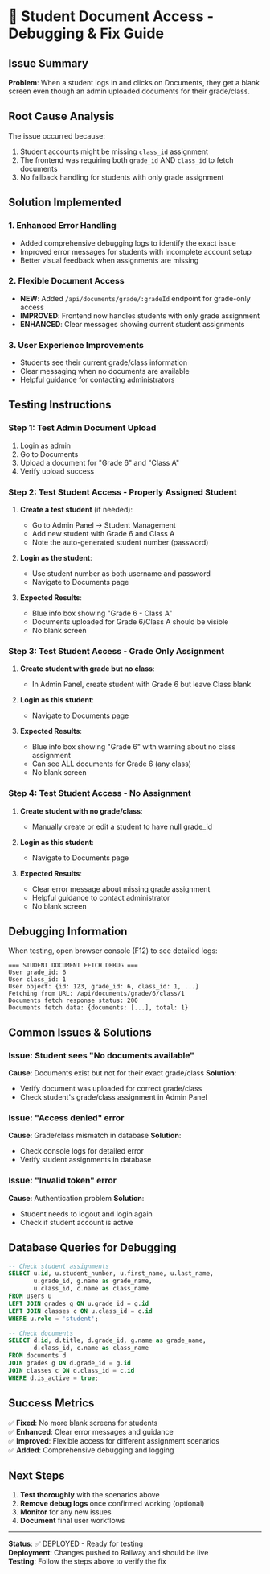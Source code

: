 # 🎯 Student Document Access - Debugging & Fix Guide

## Issue Summary
**Problem**: When a student logs in and clicks on Documents, they get a blank screen even though an admin uploaded documents for their grade/class.

## Root Cause Analysis
The issue occurred because:
1. Student accounts might be missing `class_id` assignment
2. The frontend was requiring both `grade_id` AND `class_id` to fetch documents
3. No fallback handling for students with only grade assignment

## Solution Implemented

### 1. Enhanced Error Handling
- Added comprehensive debugging logs to identify the exact issue
- Improved error messages for students with incomplete account setup
- Better visual feedback when assignments are missing

### 2. Flexible Document Access
- **NEW**: Added `/api/documents/grade/:gradeId` endpoint for grade-only access
- **IMPROVED**: Frontend now handles students with only grade assignment
- **ENHANCED**: Clear messages showing current student assignments

### 3. User Experience Improvements
- Students see their current grade/class information
- Clear messaging when no documents are available
- Helpful guidance for contacting administrators

## Testing Instructions

### Step 1: Test Admin Document Upload
1. Login as admin
2. Go to Documents
3. Upload a document for "Grade 6" and "Class A"
4. Verify upload success

### Step 2: Test Student Access - Properly Assigned Student
1. **Create a test student** (if needed):
   - Go to Admin Panel → Student Management
   - Add new student with Grade 6 and Class A
   - Note the auto-generated student number (password)

2. **Login as the student**:
   - Use student number as both username and password
   - Navigate to Documents page

3. **Expected Results**:
   - Blue info box showing "Grade 6 - Class A"
   - Documents uploaded for Grade 6/Class A should be visible
   - No blank screen

### Step 3: Test Student Access - Grade Only Assignment
1. **Create student with grade but no class**:
   - In Admin Panel, create student with Grade 6 but leave Class blank
   
2. **Login as this student**:
   - Navigate to Documents page

3. **Expected Results**:
   - Blue info box showing "Grade 6" with warning about no class assignment
   - Can see ALL documents for Grade 6 (any class)
   - No blank screen

### Step 4: Test Student Access - No Assignment
1. **Create student with no grade/class**:
   - Manually create or edit a student to have null grade_id
   
2. **Login as this student**:
   - Navigate to Documents page

3. **Expected Results**:
   - Clear error message about missing grade assignment
   - Helpful guidance to contact administrator
   - No blank screen

## Debugging Information

When testing, open browser console (F12) to see detailed logs:

```
=== STUDENT DOCUMENT FETCH DEBUG ===
User grade_id: 6
User class_id: 1
User object: {id: 123, grade_id: 6, class_id: 1, ...}
Fetching from URL: /api/documents/grade/6/class/1
Documents fetch response status: 200
Documents fetch data: {documents: [...], total: 1}
```

## Common Issues & Solutions

### Issue: Student sees "No documents available"
**Cause**: Documents exist but not for their exact grade/class
**Solution**: 
- Verify document was uploaded for correct grade/class
- Check student's grade/class assignment in Admin Panel

### Issue: "Access denied" error
**Cause**: Grade/class mismatch in database
**Solution**:
- Check console logs for detailed error
- Verify student assignments in database

### Issue: "Invalid token" error
**Cause**: Authentication problem
**Solution**:
- Student needs to logout and login again
- Check if student account is active

## Database Queries for Debugging

```sql
-- Check student assignments
SELECT u.id, u.student_number, u.first_name, u.last_name, 
       u.grade_id, g.name as grade_name,
       u.class_id, c.name as class_name
FROM users u
LEFT JOIN grades g ON u.grade_id = g.id  
LEFT JOIN classes c ON u.class_id = c.id
WHERE u.role = 'student';

-- Check documents
SELECT d.id, d.title, d.grade_id, g.name as grade_name,
       d.class_id, c.name as class_name
FROM documents d
JOIN grades g ON d.grade_id = g.id
JOIN classes c ON d.class_id = c.id
WHERE d.is_active = true;
```

## Success Metrics

✅ **Fixed**: No more blank screens for students  
✅ **Enhanced**: Clear error messages and guidance  
✅ **Improved**: Flexible access for different assignment scenarios  
✅ **Added**: Comprehensive debugging and logging  

## Next Steps

1. **Test thoroughly** with the scenarios above
2. **Remove debug logs** once confirmed working (optional)
3. **Monitor** for any new issues
4. **Document** final user workflows

---

**Status**: ✅ DEPLOYED - Ready for testing  
**Deployment**: Changes pushed to Railway and should be live  
**Testing**: Follow the steps above to verify the fix
